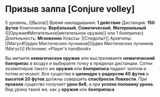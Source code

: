 # Призыв залпа [Conjure volley]
5 уровень, [[Вызов]]
Время накладывания: **1 действие**
Дистанция: **150 футов**
Компоненты: **Вербальный**, **Соматический**, **Материальный** ([[Оружие#Метательное|метательное оружие]] или 1 боеприпас)
Длительность: **Мгновенно**
Классы: [[Следопыт]]
Архетипы: [[Магус#Орден Мистических лучников|Орден Мистических лучников (Магус)]]
Источник: «Player's handbook»

Вы метаете **немагическое оружие** или выстреливаете **немагический боеприпас** в воздух и выбираете точку в пределах дистанции. Сотни экземпляров такого же **оружия** или **боеприпаса** падают залпом и потом исчезают. Все существа в **цилиндре с радиусом 40 футов** и **высотой 20 футов** должны совершить **спасбросок Ловкости**. При **провале** существо получает **урон 8к8**, а при **успехе половину урона**. Вид урона такой же, как у **оружия** или **боеприпаса**